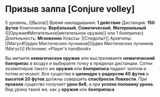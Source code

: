 # Призыв залпа [Conjure volley]
5 уровень, [[Вызов]]
Время накладывания: **1 действие**
Дистанция: **150 футов**
Компоненты: **Вербальный**, **Соматический**, **Материальный** ([[Оружие#Метательное|метательное оружие]] или 1 боеприпас)
Длительность: **Мгновенно**
Классы: [[Следопыт]]
Архетипы: [[Магус#Орден Мистических лучников|Орден Мистических лучников (Магус)]]
Источник: «Player's handbook»

Вы метаете **немагическое оружие** или выстреливаете **немагический боеприпас** в воздух и выбираете точку в пределах дистанции. Сотни экземпляров такого же **оружия** или **боеприпаса** падают залпом и потом исчезают. Все существа в **цилиндре с радиусом 40 футов** и **высотой 20 футов** должны совершить **спасбросок Ловкости**. При **провале** существо получает **урон 8к8**, а при **успехе половину урона**. Вид урона такой же, как у **оружия** или **боеприпаса**